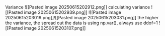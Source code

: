 Variance
![[Pasted image 20250615202912.png]]
calculating variance
![[Pasted image 20250615202939.png]]
![[Pasted image 20250615203019.png]]![[Pasted image 20250615203031.png]]
the higher the variance, the spread out the data is
using np.var(), always use ddof=1
![[Pasted image 20250615203107.png]]


